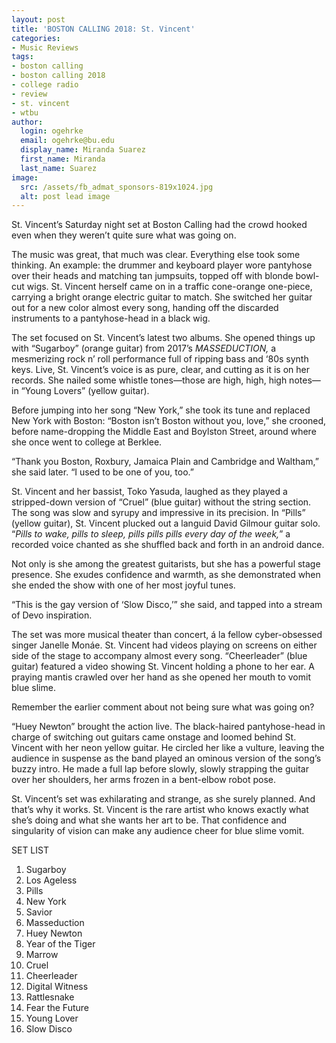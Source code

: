 ```yaml
---
layout: post
title: 'BOSTON CALLING 2018: St. Vincent'
categories:
- Music Reviews
tags:
- boston calling
- boston calling 2018
- college radio
- review
- st. vincent
- wtbu
author:
  login: ogehrke
  email: ogehrke@bu.edu
  display_name: Miranda Suarez
  first_name: Miranda
  last_name: Suarez
image:
  src: /assets/fb_admat_sponsors-819x1024.jpg
  alt: post lead image
---
```

St. Vincent’s Saturday night set at Boston Calling had the crowd hooked even when they weren’t quite sure what was going on.

The music was great, that much was clear. Everything else took some thinking. An example: the drummer and keyboard player wore pantyhose over their heads and matching tan jumpsuits, topped off with blonde bowl-cut wigs. St. Vincent herself came on in a traffic cone-orange one-piece, carrying a bright orange electric guitar to match. She switched her guitar out for a new color almost every song, handing off the discarded instruments to a pantyhose-head in a black wig.

The set focused on St. Vincent’s latest two albums. She opened things up with “Sugarboy” (orange guitar) from 2017’s _MASSEDUCTION,_ a mesmerizing rock n’ roll performance full of ripping bass and ‘80s synth keys. Live, St. Vincent’s voice is as pure, clear, and cutting as it is on her records. She nailed some whistle tones—those are high, high, high notes—in “Young Lovers” (yellow guitar).

Before jumping into her song “New York,” she took its tune and replaced New York with Boston: “Boston isn’t Boston without you, love,” she crooned, before name-dropping the Middle East and Boylston Street, around where she once went to college at Berklee.

“Thank you Boston, Roxbury, Jamaica Plain and Cambridge and Waltham,” she said later. “I used to be one of you, too.”

St. Vincent and her bassist, Toko Yasuda, laughed as they played a stripped-down version of “Cruel” (blue guitar) without the string section. The song was slow and syrupy and impressive in its precision. In “Pills” (yellow guitar), St. Vincent plucked out a languid David Gilmour guitar solo. “_Pills to wake, pills to sleep, pills pills pills every day of the week,_” a recorded voice chanted as she shuffled back and forth in an android dance.

Not only is she among the greatest guitarists, but she has a powerful stage presence. She exudes confidence and warmth, as she demonstrated when she ended the show with one of her most joyful tunes.

“This is the gay version of ‘Slow Disco,’” she said, and tapped into a stream of Devo inspiration.

The set was more musical theater than concert, á la fellow cyber-obsessed singer Janelle Monáe. St. Vincent had videos playing on screens on either side of the stage to accompany almost every song. “Cheerleader” (blue guitar) featured a video showing St. Vincent holding a phone to her ear. A praying mantis crawled over her hand as she opened her mouth to vomit blue slime.

Remember the earlier comment about not being sure what was going on?

“Huey Newton” brought the action live. The black-haired pantyhose-head in charge of switching out guitars came onstage and loomed behind St. Vincent with her neon yellow guitar. He circled her like a vulture, leaving the audience in suspense as the band played an ominous version of the song’s buzzy intro. He made a full lap before slowly, slowly strapping the guitar over her shoulders, her arms frozen in a bent-elbow robot pose.

St. Vincent’s set was exhilarating and strange, as she surely planned. And that’s why it works. St. Vincent is the rare artist who knows exactly what she’s doing and what she wants her art to be. That confidence and singularity of vision can make any audience cheer for blue slime vomit.

SET LIST

1.  Sugarboy
2.  Los Ageless
3.  Pills
4.  New York
5.  Savior
6.  Masseduction
7.  Huey Newton
8.  Year of the Tiger
9.  Marrow
10.  Cruel
11.  Cheerleader
12.  Digital Witness
13.  Rattlesnake
14.  Fear the Future
15.  Young Lover
16.  Slow Disco